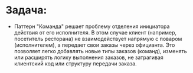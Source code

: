 Задача:
=
- Паттерн "Команда" решает проблему отделения инициатора действия от его исполнителя. В этом случае клиент (например, посетитель ресторана) не взаимодействует напрямую с поваром (исполнителем), а передает свои заказы через официанта. Это позволяет легко добавлять новые типы заказов (команд), изменять или расширять логику выполнения заказов, не затрагивая клиентский код или структуру передачи заказа.